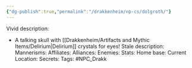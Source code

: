```yaml
---
{"dg-publish":true,"permalink":"/drakkenheim/np-cs/dolgroth/"}
---
```


Vivid description: 
- A talking skull with [[Drakkenheim/Artifacts and Mythic Items/Delirium\|Delirium]] crystals for eyes!
Stale description: 
Mannerisms: 
Affiliates: 
Alliances: 
Enemies: 
Stats: 
Home base: 
Current Location: 
Secrets: 
Tags: #NPC_Drakk 